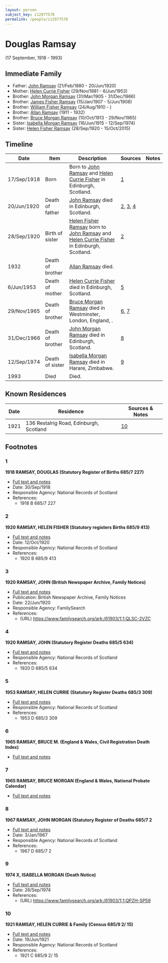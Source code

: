 ```yaml
---
layout: person
subject_key: i12977578
permalink: /people/i12977578
---
```


# Douglas Ramsay
(17 September, 1918 - 1993)

## Immediate Family

* Father: [John Ramsay](./@64225415@-john-ramsay-b1880-2-21-d1920-6-20.md) (21/Feb/1880 - 20/Jun/1920)
* Mother: [Helen Currie Fisher](./@18426904@-helen-currie-fisher-b1881-11-29-d1953-6-6.md) (29/Nov/1881 - 6/Jun/1953)
* Brother: [John Morgan Ramsay](./@55070438@-john-morgan-ramsay-b1905-3-31-d1966-12-31.md) (31/Mar/1905 - 31/Dec/1966)
* Brother: [James Fisher Ramsay](./@58012424@-james-fisher-ramsay-b1907-1-15-d1908-6-5.md) (15/Jan/1907 - 5/Jun/1908)
* Brother: [William Fisher Ramsay](./@81255608@-william-fisher-ramsay-b1910-8-24-d.md) (24/Aug/1910 - )
* Brother: [Allan Ramsay](./@62219744@-allan-ramsay-b1911-d1932.md) (1911 - 1932)
* Brother: [Bruce Morgan Ramsay](./@49046148@-bruce-morgan-ramsay-b1913-10-10-d1965-11-29.md) (10/Oct/1913 - 29/Nov/1965)
* Sister: [Isabella Morgan Ramsay](./@80504300@-isabella-morgan-ramsay-b1915-6-16-d1974-9-12.md) (16/Jun/1915 - 12/Sep/1974)
* Sister: [Helen Fisher Ramsay](./@34267190@-helen-fisher-ramsay-b1920-9-28-d2015-10-15.md) (28/Sep/1920 - 15/Oct/2015)

## Timeline

Date | Item | Description | Sources | Notes
---|---|---|---|---
17/Sep/1918 | Born | Born to [John Ramsay](./@64225415@-john-ramsay-b1880-2-21-d1920-6-20.md) and [Helen Currie Fisher](./@18426904@-helen-currie-fisher-b1881-11-29-d1953-6-6.md) in Edinburgh, Scotland. | [1](#1) | 
20/Jun/1920 | Death of father | [John Ramsay](./@64225415@-john-ramsay-b1880-2-21-d1920-6-20.md) died in Edinburgh, Scotland. | [2](#2), [3](#3), [4](#4) | 
28/Sep/1920 | Birth of sister | [Helen Fisher Ramsay](./@34267190@-helen-fisher-ramsay-b1920-9-28-d2015-10-15.md) born to [John Ramsay](./@64225415@-john-ramsay-b1880-2-21-d1920-6-20.md) and [Helen Currie Fisher](./@18426904@-helen-currie-fisher-b1881-11-29-d1953-6-6.md) in Edinburgh, Scotland. | [2](#2) | 
1932 | Death of brother | [Allan Ramsay](./@62219744@-allan-ramsay-b1911-d1932.md) died. |  | 
6/Jun/1953 | Death of mother | [Helen Currie Fisher](./@18426904@-helen-currie-fisher-b1881-11-29-d1953-6-6.md) died in Edinburgh, Scotland. | [5](#5) | 
29/Nov/1965 | Death of brother | [Bruce Morgan Ramsay](./@49046148@-bruce-morgan-ramsay-b1913-10-10-d1965-11-29.md) died in Westminster, London, England, . | [6](#6), [7](#7) | 
31/Dec/1966 | Death of brother | [John Morgan Ramsay](./@55070438@-john-morgan-ramsay-b1905-3-31-d1966-12-31.md) died in Edinburgh, Scotland. | [8](#8) | 
12/Sep/1974 | Death of sister | [Isabella Morgan Ramsay](./@80504300@-isabella-morgan-ramsay-b1915-6-16-d1974-9-12.md) died in Harare, Zimbabwe. | [9](#9) | 
1993 | Died | Died. |  | 

## Known Residences

Date | Residence | Sources & Notes
---|---|---
1921 | 136 Restalrig Road, Edinburgh, Scotland | [10](#10)

## Footnotes

### 1

**1918 RAMSAY, DOUGLAS (Statutory Register of Births 685/7 227)**

* [Full text and notes](../sources/@78528734@-1918-ramsay,-douglas-statutory-register-of-births-685-7-227-.md)
* Date: 30/Sep/1918
* Responsible Agency: National Records of Scotland
* References: 
  * 1918 B 685/7 227

### 2

**1920 RAMSAY, HELEN FISHER (Statutory registers Births 685/9 413)**

* [Full text and notes](../sources/@94342520@-1920-ramsay,-helen-fisher-statutory-registers-births-685-9-413-.md)
* Date: 12/Oct/1920
* Responsible Agency: National Records of Scotland
* References: 
  * 1920 B 685/9 413

### 3

**1920 RAMSAY, JOHN (British Newspaper Archive, Family Notices)**

* [Full text and notes](../sources/@78675230@-1920-ramsay,-john-british-newspaper-archive,-family-notices-.md)
* Publication: British Newspaper Archive, Family Notices
* Date: 22/Jun/1920
* Responsible Agency: FamilySearch
* References: 
  * (URL) https://www.familysearch.org/ark:/61903/1:1:QLSC-2VZC

### 4

**1920 RAMSAY, JOHN (Statutory Register Deaths 685/5 634)**

* [Full text and notes](../sources/@29817066@-1920-ramsay,-john-statutory-register-deaths-685-5-634-.md)
* Responsible Agency: National Records of Scotland
* References: 
  * 1920 D 685/5 634

### 5

**1953 RAMSAY, HELEN CURRIE (Statutory Register Deaths 685/3 309)**

* [Full text and notes](../sources/@76279830@-1953-ramsay,-helen-currie-statutory-register-deaths-685-3-309-.md)
* Responsible Agency: National Records of Scotland
* References: 
  * 1953 D 685/3 309

### 6

**1965 RAMSAY, BRUCE M. (England & Wales, Civil Registration Death Index)**

* [Full text and notes](../sources/@3115264@-1965-ramsay,-bruce-m.-england-&-wales,-civil-registration-death-index-.md)

### 7

**1965 RAMSAY, BRUCE MORGAN (England & Wales, National Probate Calendar)**

* [Full text and notes](../sources/@81133372@-1965-ramsay,-bruce-morgan-england-&-wales,-national-probate-calendar-.md)

### 8

**1967 RAMSAY, JOHN MORGAN (Statutory Register of Deaths 685/7 2**

* [Full text and notes](../sources/@31756684@-1967-ramsay,-john-morgan-statutory-register-of-deaths-685-7-2.md)
* Date: 3/Jan/1967
* Responsible Agency: National Records of Scotland
* References: 
  * 1967 D 685/7 2

### 9

**1974 X, ISABELLA MORGAN (Death Notice)**

* [Full text and notes](../sources/@26296220@-1974-wyndow,-isabella-morgan-death-notice-.md)
* Date: 26/Sep/1974
* References: 
  * (URL) https://www.familysearch.org/ark:/61903/1:1:QPZH-SP59

### 10

**1921 RAMSAY, HELEN CURRIE & Family (Census 685/9 2/ 15)**

* [Full text and notes](../sources/@29852146@-1921-ramsay,-helen-currie-&-family-census-685-9-2-15-.md)
* Date: 19/Jun/1921
* Responsible Agency: National Records of Scotland
* References: 
  * 1921 C 685/9 2/ 15

